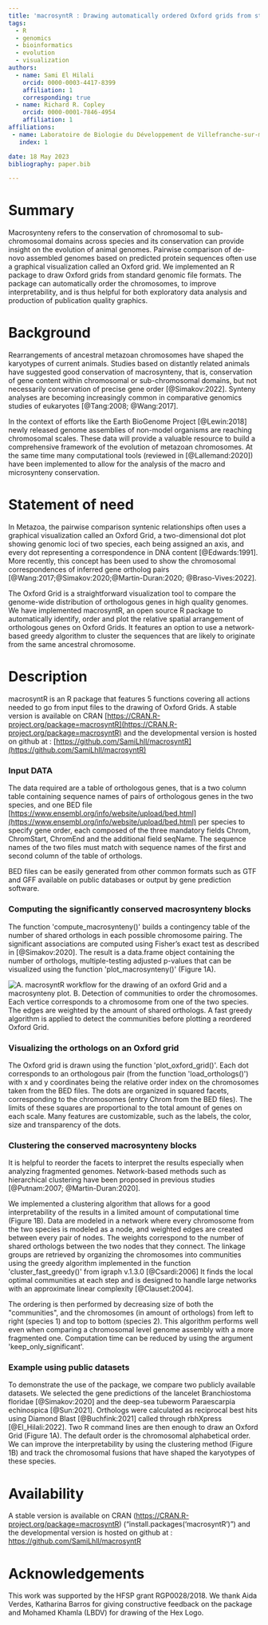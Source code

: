 ```yaml
---
title: 'macrosyntR : Drawing automatically ordered Oxford grids from standard genomic files in R'
tags:
  - R
  - genomics
  - bioinformatics
  - evolution
  - visualization
authors:
  - name: Sami El Hilali
    orcid: 0000-0003-4417-8399
    affiliation: 1
    corresponding: true
  - name: Richard R. Copley
    orcid: 0000-0001-7846-4954
    affiliation: 1
affiliations:
 - name: Laboratoire de Biologie du Développement de Villefranche-sur-mer (LBDV), Sorbonne Université, CNRS, 06230 Villefranche-sur-mer, France
   index: 1

date: 18 May 2023
bibliography: paper.bib

---
```


# Summary

Macrosynteny refers to the conservation of chromosomal to sub-chromosomal domains across species and its conservation can provide insight on the evolution of animal genomes. Pairwise comparison of de-novo assembled genomes based on predicted protein sequences often use a graphical visualization called an Oxford grid. We implemented an R package to draw Oxford grids from standard genomic file formats. The package can automatically order the chromosomes, to improve interpretability, and is thus helpful for both exploratory data analysis and production of publication quality graphics.

# Background

Rearrangements of ancestral metazoan chromosomes have shaped the karyotypes of current animals. Studies based on distantly related animals have suggested good conservation of macrosynteny, that is, conservation of gene content within chromosomal or sub-chromosomal domains, but not necessarily conservation of precise gene order [@Simakov:2022]. Synteny analyses are becoming increasingly common in comparative genomics studies of eukaryotes [@Tang:2008; @Wang:2017].

In the context of efforts like the Earth BioGenome Project [@Lewin:2018] newly released genome assemblies of non-model organisms are reaching chromosomal scales. These data will provide a valuable resource to build a comprehensive framework of the evolution of metazoan chromosomes. At the same time many computational tools (reviewed in [@Lallemand:2020]) have been implemented to allow for the analysis of the macro and microsynteny conservation.

# Statement of need

In Metazoa, the pairwise comparison syntenic relationships often uses a graphical visualization called an Oxford Grid, a two-dimensional dot plot showing genomic loci of two species, each being assigned an axis, and every dot representing a correspondence in DNA content [@Edwards:1991]. More recently, this concept has been used to show the chromosomal correspondences of inferred gene ortholog pairs [@Wang:2017;@Simakov:2020;@Martin-Duran:2020; @Braso-Vives:2022].

The Oxford Grid is a straightforward visualization tool to compare the genome-wide distribution of orthologous genes in high quality genomes. We have implemented macrosyntR, an open source R package to automatically identify, order and plot the relative spatial arrangement of orthologous genes on Oxford Grids. It features an option to use a network-based greedy algorithm to cluster the sequences that are likely to originate from the same ancestral chromosome. 

# Description

macrosyntR is an R package that features 5 functions covering all actions needed to go from input files to the drawing of Oxford Grids. A stable version is available on CRAN [https://CRAN.R-project.org/package=macrosyntR](https://CRAN.R-project.org/package=macrosyntR) and the developmental version is hosted on github at : [https://github.com/SamiLhll/macrosyntR](https://github.com/SamiLhll/macrosyntR) 

### Input DATA

The data required are a table of orthologous genes, that is a two column table containing sequence names of pairs of orthologous genes in the two species, and one BED file [https://www.ensembl.org/info/website/upload/bed.html](https://www.ensembl.org/info/website/upload/bed.html) per species to specify gene order, each composed of the three mandatory fields Chrom, ChromStart, ChromEnd and the additional field seqName. The sequence names of the two files must match with sequence names of the first and second column of the table of orthologs.

BED files can be easily generated from other common formats such as GTF and GFF available on public databases or output by gene prediction software.

### Computing the significantly conserved macrosynteny blocks

The function 'compute_macrosynteny()' builds a contingency table of the number of shared orthologs in each possible chromosome pairing. The significant associations are computed using Fisher’s exact test as described in [@Simakov:2020]. The result is a data.frame object containing the number of orthologs, multiple-testing adjusted p-values that can be visualized using the function 'plot_macrosynteny()' (Figure 1A).

![A. macrosyntR workflow for the drawing of an oxford Grid and a macrosynteny plot. B. Detection of communities to order the chromosomes. Each vertice corresponds to a chromosome from one of the two species. The edges are weighted by the amount of shared orthologs. A fast greedy algorithm is applied to detect the communities before plotting a reordered Oxford Grid.](F1.large.jpg)

### Visualizing the orthologs on an Oxford grid

The Oxford grid is drawn using the function 'plot_oxford_grid()'. Each dot corresponds to an orthologous pair (from the function 'load_orthologs()') with x and y coordinates being the relative order index on the chromosomes taken from the BED files. The dots are organized in squared facets, corresponding to the chromosomes (entry Chrom from the BED files). The limits of these squares are proportional to the total amount of genes on each scale. Many features are customizable, such as the labels, the color, size and transparency of the dots.

### Clustering the conserved macrosynteny blocks

It is helpful to reorder the facets to interpret the results especially when analyzing fragmented genomes. Network-based methods such as hierarchical clustering have been proposed in previous studies [@Putnam:2007; @Martin-Duran:2020].

We implemented a clustering algorithm that allows for a good interpretability of the results in a limited amount of computational time (Figure 1B). Data are modeled in a network where every chromosome from the two species is modeled as a node, and weighted edges are created between every pair of nodes. The weights correspond to the number of shared orthologs between the two nodes that they connect. The linkage groups are retrieved by organizing the chromosomes into communities using the greedy algorithm implemented in the function 'cluster_fast_greedy()' from igraph v.1.3.0 [@Csardi:2006] It finds the local optimal communities at each step and is designed to handle large networks with an approximate linear complexity [@Clauset:2004].

The ordering is then performed by decreasing size of both the "communities", and the chromosomes (in amount of orthologs) from left to right (species 1) and top to bottom (species 2).
This algorithm performs well even when comparing a chromosomal level genome assembly with a more fragmented one. Computation time can be reduced by using the argument 'keep_only_significant'. 

### Example using public datasets

To demonstrate the use of the package, we compare two publicly available datasets. We selected the gene predictions of the lancelet Branchiostoma floridae [@Simakov:2020] and the deep-sea tubeworm Paraescarpia echinospica [@Sun:2021]. Orthologs were calculated as reciprocal best hits using Diamond Blast [@Buchfink:2021] called through rbhXpress [@El_Hilali:2022]. Two R command lines are then enough to draw an Oxford Grid (Figure 1A). The default order is the chromosomal alphabetical order. We can improve the interpretability by using the clustering method (Figure 1B) and track the chromosomal fusions that have shaped the karyotypes of these species.

# Availability

A stable version is available on CRAN (https://CRAN.R-project.org/package=macrosyntR) (“install.packages(‘macrosyntR’)”) and the developmental version is hosted on github at : https://github.com/SamiLhll/macrosyntR 

# Acknowledgements

This work was supported by the HFSP grant RGP0028/2018. We thank Aida Verdes, Katharina Barros for giving constructive feedback on the package and Mohamed Khamla (LBDV) for drawing of the Hex Logo.


